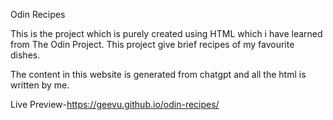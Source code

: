 Odin Recipes

This is the project which is purely created using HTML which i have learned from The Odin Project. This project give brief recipes of my favourite dishes.

The content in this website is generated from chatgpt and all the html is written by me.

Live Preview-https://geevu.github.io/odin-recipes/

